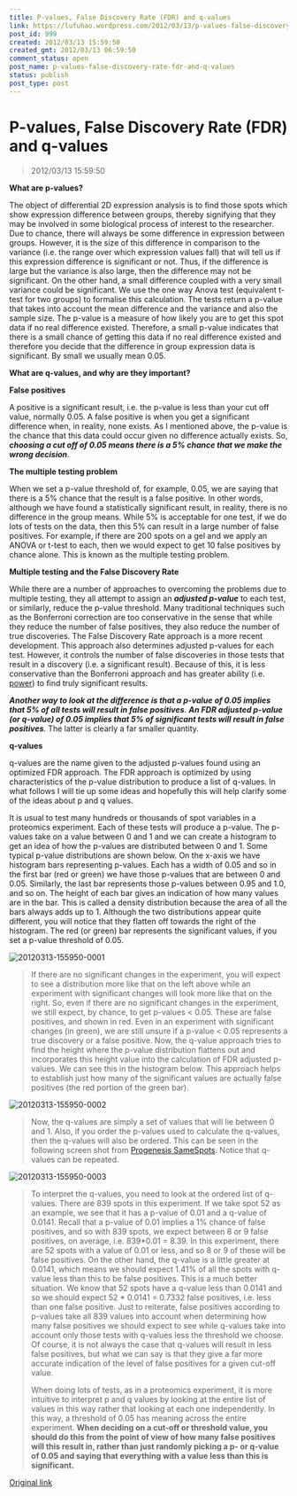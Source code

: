 ```yaml
---
title: P-values, False Discovery Rate (FDR) and q-values
link: https://lufuhao.wordpress.com/2012/03/13/p-values-false-discovery-rate-fdr-and-q-values/
post_id: 999
created: 2012/03/13 15:59:50
created_gmt: 2012/03/13 06:59:50
comment_status: open
post_name: p-values-false-discovery-rate-fdr-and-q-values
status: publish
post_type: post
---
```


# P-values, False Discovery Rate (FDR) and q-values

> 2012/03/13 15:59:50

**What are p-values?**

The object of differential 2D expression analysis is to find those spots which show expression difference between groups, thereby signifying that they may be involved in some biological process of interest to the researcher. Due to chance, there will always be some difference in expression between groups. However, it is the size of this difference in comparison to the variance (i.e. the range over which expression values fall) that will tell us if this expression difference is significant or not. Thus, if the difference is large but the variance is also large, then the difference may not be significant. On the other hand, a small difference coupled with a very small variance could be significant. We use the one way Anova test (equivalent t-test for two groups) to formalise this calculation. The tests return a p-value that takes into account the mean difference and the variance and also the sample size. The p-value is a measure of how likely you are to get this spot data if no real difference existed. Therefore, a small p-value indicates that there is a small chance of getting this data if no real difference existed and therefore you decide that the difference in group expression data is significant. By small we usually mean 0.05.

**What are q-values, and why are they important?**

**False positives**

A positive is a significant result, i.e. the p-value is less than your cut off value, normally 0.05. A false positive is when you get a significant difference when, in reality, none exists. As I mentioned above, the p-value is the chance that this data could occur given no difference actually exists. So, **_choosing a cut off of 0.05 means there is a 5% chance that we make the wrong decision_**.

**The multiple testing problem**

When we set a p-value threshold of, for example, 0.05, we are saying that there is a 5% chance that the result is a false positive. In other words, although we have found a statistically significant result, in reality, there is no difference in the group means. While 5% is acceptable for one test, if we do lots of tests on the data, then this 5% can result in a large number of false positives. For example, if there are 200 spots on a gel and we apply an ANOVA or t-test to each, then we would expect to get 10 false positives by chance alone. This is known as the multiple testing problem.

**Multiple testing and the False Discovery Rate**

While there are a number of approaches to overcoming the problems due to multiple testing, they all attempt to assign an **_adjusted p-value_** to each test, or similarly, reduce the p-value threshold. Many traditional techniques such as the Bonferroni correction are too conservative in the sense that while they reduce the number of false positives, they also reduce the number of true discoveries. The False Discovery Rate approach is a more recent development. This approach also determines adjusted p-values for each test. However, it controls the number of false discoveries in those tests that result in a discovery (i.e. a significant result). Because of this, it is less conservative than the Bonferroni approach and has greater ability (i.e. [power](http://www.nonlinear.com/support/progenesis/samespots/faq/power-analysis.aspx)) to find truly significant results.

**_Another way to look at the difference is that a p-value of 0.05 implies that 5% of all tests will result in false positives_**. _**An FDR adjusted p-value (or q-value) of 0.05 implies that 5% of significant tests will result in false positives**_. The latter is clearly a far smaller quantity.

**q-values**

q-values are the name given to the adjusted p-values found using an optimized FDR approach. The FDR approach is optimized by using characteristics of the p-value distribution to produce a list of q-values. In what follows I will tie up some ideas and hopefully this will help clarify some of the ideas about p and q values.

It is usual to test many hundreds or thousands of spot variables in a proteomics experiment. Each of these tests will produce a p-value. The p-values take on a value between 0 and 1 and we can create a histogram to get an idea of how the p-values are distributed between 0 and 1. Some typical p-value distributions are shown below. On the x-axis we have histogram bars representing p-values. Each has a width of 0.05 and so in the first bar (red or green) we have those p-values that are between 0 and 0.05. Similarly, the last bar represents those p-values between 0.95 and 1.0, and so on. The height of each bar gives an indication of how many values are in the bar. This is called a density distribution because the area of all the bars always adds up to 1. Although the two distributions appear quite different, you will notice that they flatten off towards the right of the histogram. The red (or green) bar represents the significant values, if you set a p-value threshold of 0.05.

![20120313-155950-0001](/assets/images/20120313-155950-0001.jpg)

> If there are no significant changes in the experiment, you will expect to see a distribution more like that on the left above while an experiment with significant changes will look more like that on the right. So, even if there are no significant changes in the experiment, we still expect, by chance, to get p-values < 0.05. These are false positives, and shown in red. Even in an experiment with significant changes (in green), we are still unsure if a p-value < 0.05 represents a true discovery or a false positive. Now, the q-value approach tries to find the height where the p-value distribution flattens out and incorporates this height value into the calculation of FDR adjusted p-values. We can see this in the histogram below. This approach helps to establish just how many of the significant values are actually false positives (the red portion of the green bar).

![20120313-155950-0002](/assets/images/20120313-155950-0002.jpg)

> Now, the q-values are simply a set of values that will lie between 0 and 1. Also, if you order the p-values used to calculate the q-values, then the q-values will also be ordered. This can be seen in the following screen shot from [Progenesis SameSpots](http://www.nonlinear.com/products/progenesis/samespots/overview/). Notice that q-values can be repeated.

![20120313-155950-0003](/assets/images/20120313-155950-0003.jpg)

> To interpret the q-values, you need to look at the ordered list of q-values. There are 839 spots in this experiment. If we take spot 52 as an example, we see that it has a p-value of 0.01 and a q-value of 0.0141. Recall that a p-value of 0.01 implies a 1% chance of false positives, and so with 839 spots, we expect between 8 or 9 false positives, on average, i.e. 839*0.01 = 8.39. In this experiment, there are 52 spots with a value of 0.01 or less, and so 8 or 9 of these will be false positives. On the other hand, the q-value is a little greater at 0.0141, which means we should expect 1.41% of all the spots with q-value less than this to be false positives. This is a much better situation. We know that 52 spots have a q-value less than 0.0141 and so we should expect 52 * 0.0141 = 0.7332 false positives, i.e. less than one false positive. Just to reiterate, false positives according to p-values take all 839 values into account when determining how many false positives we should expect to see while q-values take into account only those tests with q-values less the threshold we choose. Of course, it is not always the case that q-values will result in less false positives, but what we can say is that they give a far more accurate indication of the level of false positives for a given cut-off value.
> 
> When doing lots of tests, as in a proteomics experiment, it is more intuitive to interpret p and q values by looking at the entire list of values in this way rather that looking at each one independently. In this way, a threshold of 0.05 has meaning across the entire experiment. **When deciding on a cut-off or threshold value, you should do this from the point of view of how many false positives will this result in, rather than just randomly picking a p- or q-value of 0.05 and saying that everything with a value less than this is significant.**

[Original link](http://www.nonlinear.com/support/progenesis/samespots/faq/pq-values.aspx)
